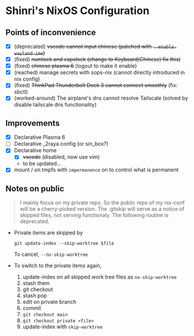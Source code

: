 # Shinri's NixOS Configuration

## Points of inconvenience

- [x] (deprecated) ~~vscode cannot input chinese (patched with `--enable-wayland-ime`)~~
- [x] (fixed) ~~numlock and capslock (change to Keyboard(Chinese) fix this)~~
- [x] (fixed) ~~chinese plasma 6~~ (logout to make it enable)
- [x] (reached) manage secrets with sops-nix (cannot directly introduced in nix config)
- [x] (fixed) ~~ThinkPad Thunderbolt Dock 3 cannot connect smoothly~~ (fix: sbctl)
- [x] (worked-around) The airplane's dns cannot resolve Tailscale (solved by disable tailscale dns functionality)

## Improvements

- [x] Declarative Plasma 6
- [ ] Declarative _2raya config (or sin_box?)
- [x] Declarative home
    - [x] ~~vscode~~ (disabled, now use vim)
    - to be updated...
- [x] mount / on tmpfs with `impermanence` on to control what is permanent

## Notes on public

> I mainly focus on my private repo.
> So the public repo of my nix-conf will be a cherry-picked version.
> The .gitskip will serve as a notice of skipped files, not serving functionaly.
> The following routine is deprecated.

- Private items are skipped by

    ```fish
    git update-index --skip-worktree $file
    ```

    To cancel, `--no-skip-worktree`

- To switch to the private items again,

    1. update-index on all skipped work tree files as `no-skip-worktree`
    2. stash them
    3. git checkout
    4. stash pop
    5. edit on private branch
    6. commit
    7. `git checkout main`
    8. `git checkout private <file>`
    9. update-index with `skip-worktree`

